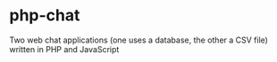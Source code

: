 # php-chat
Two web chat applications (one uses a database, the other a CSV file) written in PHP and JavaScript
